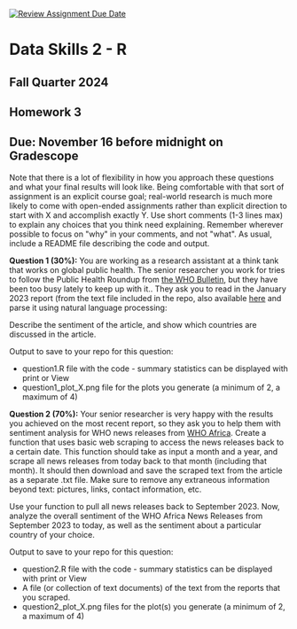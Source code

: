 [![Review Assignment Due Date](https://classroom.github.com/assets/deadline-readme-button-22041afd0340ce965d47ae6ef1cefeee28c7c493a6346c4f15d667ab976d596c.svg)](https://classroom.github.com/a/nG4V5G8y)
# Data Skills 2 - R
## Fall Quarter 2024

## Homework 3
## Due: November 16 before midnight on Gradescope

Note that there is a lot of flexibility in how you approach these questions and what your final results will look like.  Being comfortable with that sort of assignment is an explicit course goal; real-world research is much more likely to come with open-ended assignments rather than explicit direction to start with X and accomplish exactly Y.  Use short comments (1-3 lines max) to explain any choices that you think need explaining.  Remember wherever possible to focus on "why" in your comments, and not "what". As usual, include a README file describing the code and output.


__Question 1 (30%):__ You are working as a research assistant at a think tank that works on global public health.  The senior researcher you work for tries to follow the Public Health Roundup from [the WHO Bulletin](https://www.who.int/publications/journals/bulletin), but they have been too busy lately to keep up with it.. They ask you to read in the January 2023 report (from the text file included in the repo, also available [here]([https://www.ncbi.nlm.nih.gov/pmc/articles/PMC9795377/) and parse it using natural language processing:

Describe the sentiment of the article, and show which countries are discussed in the article.

Output to save to your repo for this question:
  * question1.R file with the code - summary statistics can be displayed with print or View
  * question1_plot_X.png file for the plots you generate (a minimum of 2, a maximum of 4)

__Question 2 (70%):__ Your senior researcher is very happy with the results you achieved on the most recent report, so they ask you to help them with sentiment analysis for WHO news releases from [WHO Africa](https://www.afro.who.int/news/news-releases?page=0). Create a function that uses basic web scraping to access the news releases back to a certain date. This function should take as input a month and a year, and scrape all news releases from today back to that month (including that month). It should then download and save the scraped text from the article as a separate .txt file. Make sure to remove any extraneous information beyond text: pictures, links, contact information, etc.

Use your function to pull all news releases back to September 2023. Now, analyze the overall sentiment of the WHO Africa News Releases from September 2023 to today, as well as the sentiment about a particular country of your choice. 

Output to save to your repo for this question:
  * question2.R file with the code - summary statistics can be displayed with print or View
  * A file (or collection of text documents) of the text from the reports that you scraped.
  * question2_plot_X.png files for the plot(s) you generate (a minimum of 2, a maximum of 4)

